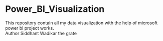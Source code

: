 # Power_BI_Visualization
This repository contain all my data visualization with the help of microsoft power bi project works.
<br>
Author Siddhant Wadikar the grate
